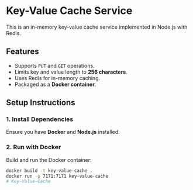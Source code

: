 # Key-Value Cache Service

This is an in-memory key-value cache service implemented in Node.js with Redis.

## Features
- Supports `PUT` and `GET` operations.
- Limits key and value length to **256 characters**.
- Uses Redis for in-memory caching.
- Packaged as a **Docker container**.

## **Setup Instructions**

### **1. Install Dependencies**
Ensure you have **Docker** and **Node.js** installed.

### **2. Run with Docker**
Build and run the Docker container:

```sh
docker build -t key-value-cache .
docker run -p 7171:7171 key-value-cache
# Key-Value-Cache
